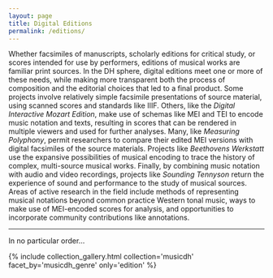 ```yaml
---
layout: page
title: Digital Editions
permalink: /editions/
---
```


Whether facsimiles of manuscripts, scholarly editions for critical study, or scores intended for use by performers, editions of musical works are familiar print sources. In the DH sphere, digital editions meet one or more of these needs, while making more transparent both the process of composition and the editorial choices that led to a final product. Some projects involve relatively simple facsimile presentations of source material, using scanned scores and standards like IIIF. Others, like the _Digital Interactive Mozart Edition_, make use of schemas like MEI and TEI to encode music notation and texts, resulting in scores that can be rendered in multiple viewers and used for further analyses. Many, like _Measuring Polyphony_, permit researchers to compare their edited MEI versions with digital facsimiles of the source materials. Projects like _Beethovens Werkstatt_ use the expansive possibilities of musical encoding to trace the history of complex, multi-source musical works. Finally, by combining music notation with audio and video recordings, projects like _Sounding Tennyson_ return the experience of sound and performance to the study of musical sources. Areas of active research in the field include methods of representing musical notations beyond common practice Western tonal music, ways to make use of MEI-encoded scores for analysis, and opportunities to incorporate community contributions like annotations.

---

In no particular order...

{% include collection_gallery.html  collection='musicdh' facet_by='musicdh_genre' only='edition' %}